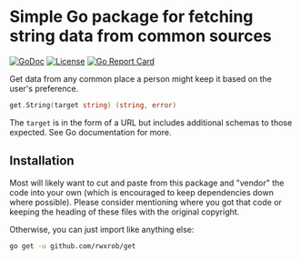 # Simple Go package for fetching string data from common sources

[![GoDoc](https://godoc.org/github.com/rwxrob/get?status.svg)](https://godoc.org/github.com/rwxrob/get)
[![License](https://img.shields.io/badge/license-Apache2-brightgreen.svg)](LICENSE)
[![Go Report Card](https://goreportcard.com/badge/github.com/rwxrob/get)](https://goreportcard.com/report/github.com/rwxrob/get)


Get data from any common place a person might keep it based on the user's preference.

```go
get.String(target string) (string, error)
```

The `target` is in the form of a URL but includes additional schemas to those expected. See Go documentation for more.

## Installation

Most will likely want to cut and paste from this package and "vendor" the code into your own (which is encouraged to keep dependencies down where possible). Please consider mentioning where you got that code or keeping the heading of these files with the original copyright.

Otherwise, you can just import like anything else:

```sh
go get -u github.com/rwxrob/get
```
